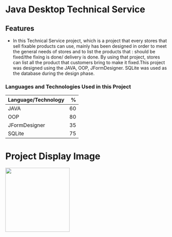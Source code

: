 # Java Desktop Technical Service

## Features

- In this Technical Service project, which is a project that every stores that sell fixable products can use, mainly has been designed in order to meet the general needs of stores and to list the products that : should be fixed/the fixing is done/ delivery is done. By using that project, stores can list all the product that customers bring to make it fixed.This project was designed using the JAVA, OOP, JFormDesigner. SQLite was used as the database during the design phase.

### Languages and Technologies Used in this Project



| Language/Technology      |   %      |
| --------- | -----:|
| JAVA  | 60 |
| OOP     |   80 |
| JFormDesigner      |   35 |
| SQLite      |   75 |



# Project Display Image
<p>
<a href="https://github.com/erkutozturkk/https://github.com/erkutozturkk/java-desktop-technical-service/blob/main/images/vesikal%C4%B1k.jpg" target="_blank">
<img src="https://github.com/erkutozturkk/java-desktop-technical-service/blob/main/images/vesikal%C4%B1k.jpg" width="200" style="max-width:100%;"></a>
    

</p>  
